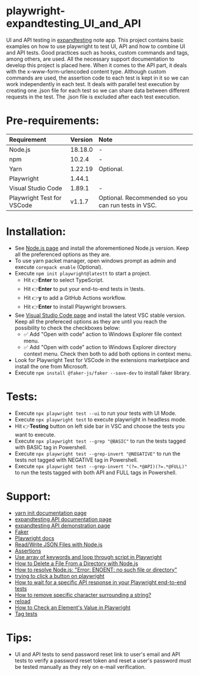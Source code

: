 # playwright-expandtesting_UI_and_API

UI and API testing in [expandtesting](https://practice.expandtesting.com/notes/app/) note app. This project contains basic examples on how to use playwright to test UI, API and how to combine UI and API tests. Good practices such as hooks, custom commands and tags, among others, are used. All the necessary support documentation to develop this project is placed here. When it comes to the API part, it deals with the x-www-form-urlencoded content type. Although custom commands are used, the assertion code to each test is kept in it so we can work independently in each test. It deals with parallel test execution by creating one .json file for each test so we can share data between different requests in the test. The .json file is excluded after each test execution. 

# Pre-requirements:

| Requirement                   | Version | Note                                                            |
| :---------------------------- |:--------| :---------------------------------------------------------------|
| Node.js                       | 18.18.0 | -                                                               |
| npm                           | 10.2.4  | -                                                               |
| Yarn                          | 1.22.19 | Optional.                                                       |
| Playwright                    | 1.44.1  |                                                                 |
| Visual Studio Code            | 1.89.1  | -                                                               |
| Playwright Test for VSCode    | v1.1.7  | Optional. Recommended so you can run tests in VSC.              |                  

# Installation:

- See [Node.js page](https://nodejs.org/en) and install the aforementioned Node.js version. Keep all the preferenced options as they are.
- To use yarn packet manager, open windows prompt as admin and execute ```corepack enable``` (Optional).
- Execute ```npm init playwright@latestt``` to start a project.
  - Hit :point_right:**Enter** to select TypeScript.
  - Hit :point_right:**Enter** to put your end-to-end tests in \tests.
  - Hit :point_right:**y** to add a GitHub Actions workflow.
  - Hit :point_right:**Enter** to install Playwright browsers.
- See [Visual Studio Code page](https://code.visualstudio.com/) and install the latest VSC stable version. Keep all the prefereced options as they are until you reach the possibility to check the checkboxes below: 
  - :white_check_mark: Add "Open with code" action to Windows Explorer file context menu. 
  - :white_check_mark: Add "Open with code" action to Windows Explorer directory context menu.
Check then both to add both options in context menu.
- Look for Playwright Test for VSCode in the extensions marketplace and install the one from Microsoft.
- Execute ```npm install @faker-js/faker --save-dev``` to install faker library.

# Tests:

- Execute ```npx playwright test --ui``` to run your tests with UI Mode. 
- Execute ```npx playwright test``` to execute playwright in headless mode.
- Hit :point_right:**Testing** button on left side bar in VSC and choose the tests you want to execute.
- Execute ```npx playwright test --grep "@BASIC"``` to run the tests tagged with BASIC tag in Powershell.
- Execute ```npx playwright test --grep-invert "@NEGATIVE"``` to run the tests not tagged with NEGATIVE tag in Powershell.
- Execute ```npx playwright test --grep-invert "(?=.*@API)(?=.*@FULL)"``` to run the tests tagged with both API and FULL tags in Powershell.

# Support:

- [yarn init documentation page](https://classic.yarnpkg.com/lang/en/docs/cli/init/)
- [expandtesting API documentation page](https://practice.expandtesting.com/notes/api/api-docs/)
- [expandtesting API demonstration page](https://www.youtube.com/watch?v=bQYvS6EEBZc)
- [Faker](https://fakerjs.dev/guide/)
- [Playwright docs](https://playwright.dev/docs/intro)
- [Read/Write JSON Files with Node.js](https://heynode.com/tutorial/readwrite-json-files-nodejs/?utm_source=youtube&utm_medium=referral+&utm_campaign=YT+description&utm_content=read-write-json-iles-with-nodejs)
- [Assertions](https://playwright.dev/docs/test-assertions)
- [Use array of keywords and loop through script in Playwright](https://stackoverflow.com/a/69402975/10519428)
- [How to Delete a File From a Directory with Node.js](https://coderrocketfuel.com/article/how-to-delete-a-file-from-a-directory-with-node-js)
- [How to resolve Node.js: "Error: ENOENT: no such file or directory"](https://stackoverflow.com/a/62363729/10519428)
- [trying to click a button on playwright](https://stackoverflow.com/a/71712111/10519428)
- [How to wait for a specific API response in your Playwright end-to-end tests](https://www.youtube.com/watch?v=5CER0dKweyw)
- [How to remove specific character surrounding a string?](https://stackoverflow.com/a/44537491/10519428)
- [reload](https://playwright.dev/docs/api/class-page#page-reload)
- [How to Check an Element's Value in Playwright](https://betterstack.com/community/questions/playwright-check-element-value/)
- [Tag tests](https://playwright.dev/docs/test-annotations#tag-tests)

# Tips:

- UI and API tests to send password reset link to user's email and API tests to verify a password reset token and reset a user's password must be tested manually as they rely on e-mail verification.